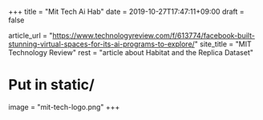 +++
title = "Mit Tech Ai Hab"
date = 2019-10-27T17:47:11+09:00
draft = false

article_url = "https://www.technologyreview.com/f/613774/facebook-built-stunning-virtual-spaces-for-its-ai-programs-to-explore/"
site_title = "MIT Technology Review"
rest = "article about Habitat and the Replica Dataset"

# Put in static/
image = "mit-tech-logo.png"
+++
